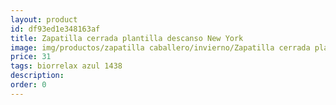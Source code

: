 ```yaml
---
layout: product
id: df93ed1e348163af
title: Zapatilla cerrada plantilla descanso New York
image: img/productos/zapatilla caballero/invierno/Zapatilla cerrada plantilla descanso New York=31=biorrelax azul 1438.webp
price: 31
tags: biorrelax azul 1438
description: 
order: 0
---
```

